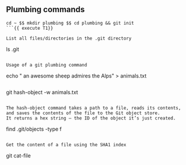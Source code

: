 
## Plumbing commands
```
cd ~ $$ mkdir plumbing $$ cd plumbing && git init
```{{ execute T1}}

List all files/directories in the .git directory
```
ls .git
```{{ execute T1 }}

Usage of a git plumbing command
```
echo " an awesome sheep admires the Alps" > animals.txt
```{{ execute T1 }}

```
git hash-object -w animals.txt
```{{execute T1}}

The hash-object command takes a path to a file, reads its contents, and saves the contents of the file to the Git object store. 
It returns a hex string – the ID of the object it’s just created.

```
find .git/objects -type f
```{{execute T1}}

Get the content of a file using the SHA1 index

```
git cat-file <SHA1>
```{{ copy }}



